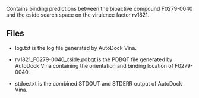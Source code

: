 Contains binding predictions between the bioactive compound F0279-0040 and the cside search space on the virulence factor rv1821.

## Files

- log.txt is the log file generated by AutoDock Vina.

- rv1821_F0279-0040_cside.pdbqt is the PDBQT file generated by AutoDock Vina containing the orientation and binding location of F0279-0040.

- stdoe.txt is the combined STDOUT and STDERR output of AutoDock Vina.

